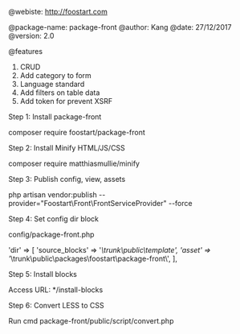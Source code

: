 @webiste: http://foostart.com

@package-name: package-front
@author: Kang
@date: 27/12/2017
@version: 2.0

@features

1. CRUD
2. Add category to form
3. Language standard
4. Add filters on table data
5. Add token for prevent XSRF


Step 1: Install package-front

composer require foostart/package-front

Step 2: Install Minify HTML/JS/CSS

composer require matthiasmullie/minify

Step 3: Publish config, view, assets

php artisan vendor:publish --provider="Foostart\Front\FrontServiceProvider" --force

Step 4: Set config dir block

config/package-front.php

'dir' => [
        'source_blocks' => '*\trunk\public\template',
        'asset' => '*\trunk\public\packages\foostart\package-front\\',
],

Step 5: Install blocks

Access URL: */install-blocks


Step 6: Convert LESS to CSS

Run cmd
package-front/public/script/convert.php